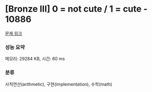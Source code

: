 # [Bronze III] 0 = not cute / 1 = cute - 10886 

[문제 링크](https://www.acmicpc.net/problem/10886) 

### 성능 요약

메모리: 29284 KB, 시간: 60 ms

### 분류

사칙연산(arithmetic), 구현(implementation), 수학(math)

